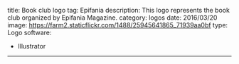 title: Book club logo
tag: Epifania
description: This logo represents the book club organized by Epifania Magazine.
category: logos
date: 2016/03/20
image: https://farm2.staticflickr.com/1488/25945641865_71939aa0bf
type: Logo
software:
- Illustrator
---